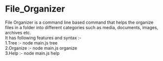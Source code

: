 # File_Organizer

File Organizer is a command line based command that helps the organize files in a folder into different categories such as media, documents, images, archives etc.
<br />
It has following features and syntax :- <br />
1.Tree :- node main.js tree <path><br />
2.Organize :- node main.js organize <pathName><br />
3.Help :- node main.js help<br />
